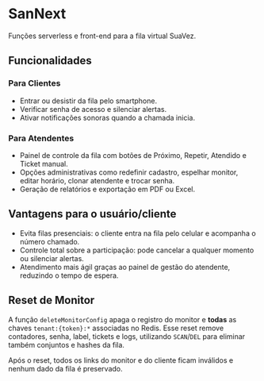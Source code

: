 # SanNext

Funções serverless e front-end para a fila virtual SuaVez.

## Funcionalidades

### Para Clientes
- Entrar ou desistir da fila pelo smartphone.
- Verificar senha de acesso e silenciar alertas.
- Ativar notificações sonoras quando a chamada inicia.

### Para Atendentes
- Painel de controle da fila com botões de Próximo, Repetir, Atendido e Ticket manual.
- Opções administrativas como redefinir cadastro, espelhar monitor, editar horário, clonar atendente e trocar senha.
- Geração de relatórios e exportação em PDF ou Excel.

## Vantagens para o usuário/cliente
- Evita filas presenciais: o cliente entra na fila pelo celular e acompanha o número chamado.
- Controle total sobre a participação: pode cancelar a qualquer momento ou silenciar alertas.
- Atendimento mais ágil graças ao painel de gestão do atendente, reduzindo o tempo de espera.

## Reset de Monitor

A função `deleteMonitorConfig` apaga o registro do monitor e **todas** as chaves `tenant:{token}:*` associadas no Redis.
Esse reset remove contadores, senha, label, tickets e logs, utilizando `SCAN`/`DEL` para eliminar também conjuntos e hashes da fila.

Após o reset, todos os links do monitor e do cliente ficam inválidos e nenhum dado da fila é preservado.
